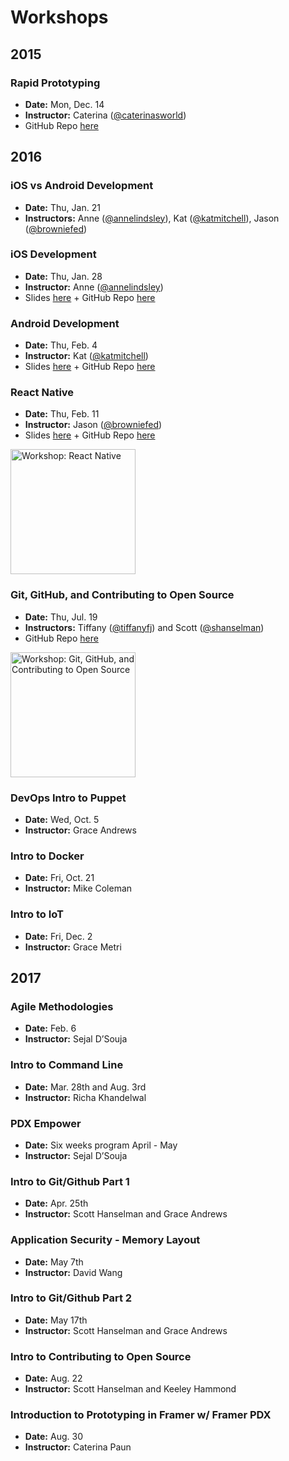 # Workshops

## 2015

### Rapid Prototyping 
- **Date:** Mon, Dec. 14
- **Instructor:** Caterina ([@caterinasworld](http://github.com/caterinasworld))  
- GitHub Repo [here](https://github.com/caterinasworld/rapid-prototyping-workshop)

## 2016

### iOS vs Android Development 
- **Date:** Thu, Jan. 21
- **Instructors:** Anne ([@annelindsley](http://github.com/annelindsley)), Kat ([@katmitchell](http://github.com/katmitchell)), Jason ([@browniefed](http://github.com/browniefed))  

### iOS Development 
- **Date:** Thu, Jan. 28
- **Instructor:** Anne ([@annelindsley](http://github.com/annelindsley))
- Slides [here](http://docs.google.com/presentation/d/1nQ6lpclnDxTyXvNgV46W1xboY-4l6col9Np0VpRByOU/edit#slide=id.p) + GitHub Repo [here](http://github.com/annelindsley/BasicWeatherAppIOS)  

### Android Development 
- **Date:** Thu, Feb. 4
- **Instructor:** Kat ([@katmitchell](http://github.com/katmitchell))  
- Slides [here](http://docs.google.com/presentation/d/15zeffegzsIjA9g44wP9Kjlk0YHjdSf6VQvqV5u3rsCI/edit#slide=id.p) + GitHub Repo [here](http://github.com/katmitchell/ChickTechWeatherAppAndroid)

### React Native 
- **Date:** Thu, Feb. 11
- **Instructor:** Jason ([@browniefed](http://github.com/browniefed))  
- Slides [here](http://slides.com/browniefed/react-native#/) + GitHub Repo [here](http://github.com/browniefed/forecast)

<img height=200 src="graphics/react-native.jpg" title="Workshop: React Native">

### Git, GitHub, and Contributing to Open Source 
- **Date:** Thu, Jul. 19
- **Instructors:** Tiffany ([@tiffanyfj](https://github.com/tiffanyfj)) and Scott ([@shanselman](https://github.com/shanselman))
- GitHub Repo [here](https://github.com/wwcodeportland/git-github-os)

<img height=200 src="graphics/git-oss.jpg" title="Workshop: Git, GitHub, and Contributing to Open Source">

### DevOps Intro to Puppet
- **Date:** Wed, Oct. 5
- **Instructor:** Grace Andrews

### Intro to Docker
- **Date:** Fri, Oct. 21
- **Instructor:** Mike Coleman

### Intro to IoT 
- **Date:** Fri, Dec. 2
- **Instructor:** Grace Metri

## 2017

### Agile Methodologies
- **Date:** Feb. 6
- **Instructor:** Sejal D’Souja

### Intro to Command Line
- **Date:** Mar. 28th and Aug. 3rd
- **Instructor:** Richa Khandelwal

### PDX Empower
- **Date:** Six weeks program April - May
- **Instructor:** Sejal D’Souja

### Intro to Git/Github Part 1
- **Date:** Apr. 25th
- **Instructor:** Scott Hanselman and Grace Andrews

### Application Security - Memory Layout
- **Date:** May 7th
- **Instructor:** David Wang

### Intro to Git/Github Part 2
- **Date:** May 17th
- **Instructor:** Scott Hanselman and Grace Andrews

### Intro to Contributing to Open Source
- **Date:** Aug. 22
- **Instructor:** Scott Hanselman and Keeley Hammond

### Introduction to Prototyping in Framer w/ Framer PDX
- **Date:** Aug. 30
- **Instructor:** Caterina Paun



